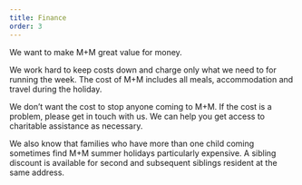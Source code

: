 ```yaml
---
title: Finance
order: 3
---
```

We want to make M+M great value for money.

We work hard to keep costs down and charge only what we need to for
running the week. The cost of M+M includes all meals, accommodation and
travel during the holiday.

We don’t want the cost to stop anyone coming to M+M. If the cost is a
problem, please get in touch with us. We can help you get access to charitable
assistance as necessary.

We also know that families who have more than one child coming sometimes
find M+M summer holidays particularly expensive. A sibling discount is
available for second and subsequent siblings resident at the same address.
